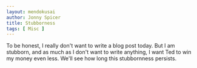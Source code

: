 ```yaml
---
layout: mendokusai
author: Jonny Spicer
title: Stubborness
tags: [ Misc ]
---
```

To be honest, I really don't want to write a blog post today. But I am stubborn, and as much as I don't want to write
anything, I want Ted to win my money even less. We'll see how long this stubbornness persists.
